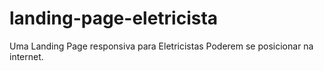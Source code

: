 # landing-page-eletricista
Uma Landing Page responsiva para Eletricistas Poderem se posicionar na internet.
